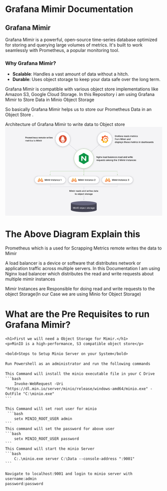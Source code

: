 <h1>Grafana Mimir Documentation</h1>

## Grafana Mimir

Grafana Mimir is a powerful, open-source time-series database optimized for storing and querying large volumes of metrics. It's built to work seamlessly with Prometheus, a popular monitoring tool.

### Why Grafana Mimir?
- **Scalable**: Handles a vast amount of data without a hitch.
- **Durable**: Uses object storage to keep your data safe over the long term.

Grafana Mimir is compatible with various object store implementations like  Amazon S3, Google Cloud Storage.
In this Repository i am using Grafana Mimir to Store Data in Minio Object Storage

So basically Grafana Mimir helps us to store our Prometheus Data in an Object Store .

<bold>Architecture of Grafana Mimir to write data to Object store</bold>
<img src="./images/tutorial-architecture.png"/>

<h1>The Above Diagram Explain this</h1>

<div>
    <p>Prometheus which is a used for Scrapping Metrics remote writes the data to Mimir</p>
    <p>A load balancer is a device or software that distributes network or application traffic across multiple servers.
    In this Documentation I am using Nginx load balancer which distributes the read and write requests about multiple mimir instances
    </p>
    <p>Mimir Instances are Responsible for doing read and write requests to the object Storage(In our Case we are using Minio for Object Storage)</p>
</div>

<h1>What are the Pre Requisites to run Grafana Mimir?</h1>


    <h1>First we will need a Object Storage for Mimir.</h1>
    <p>MinIO is a high-performance, S3 compatible object store</p>

    <bold>Steps to Setup Minio Server on your System</bold>
    
    Run Powershell as an administrator and run the following commands

    This Command will install the minio executable file in your C Drive
    ```bash
        Invoke-WebRequest -Uri "https://dl.min.io/server/minio/release/windows-amd64/minio.exe" -OutFile "C:\minio.exe"
    ```
    
    This Command will set root user for minio
     ```bash
        setx MINIO_ROOT_USER admin
    ```
    This command will set the password for above user 
    ```bash
        setx MINIO_ROOT_USER password
    ```
    This Command will start the minio Server
    ```bash
        C:.\minio.exe server C:\Data --console-address ":9001"
    ```

    Navigate to localhost:9001 and login to minio server with 
    username:admin
    password:password

